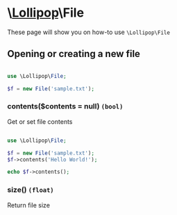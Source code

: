# \\[Lollipop](http://github.com/4ldrich/lollipop-php)\File

These page will show you on how-to use ```\Lollipop\File``` 


## Opening or creating a new file

```php

use \Lollipop\File;

$f = new File('sample.txt');


```

### contents($contents = null) ```(bool)```
Get or set file contents

```php

use \Lollipop\File;

$f = new File('sample.txt');
$f->contents('Hello World!');

echo $f->contents();

```

### size() ```(float)```
Return file size
